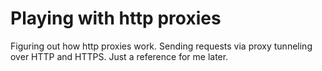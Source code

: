 # Playing with http proxies

Figuring out how http proxies work. Sending requests via proxy tunneling over HTTP and HTTPS. Just a reference for me later.


